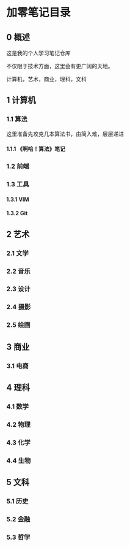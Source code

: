 # 加零笔记目录

## 0 概述

这是我的个人学习笔记仓库

不仅限于技术方面，这里会有更广阔的天地。

计算机，艺术，商业，理科，文科

## 1 计算机

### 1.1 算法

这里准备先攻克几本算法书，由简入难，层层递进

#### 1.1.1 《啊哈！算法》笔记 

### 1.2 前端

### 1.3 工具

#### 1.3.1 VIM

#### 1.3.2  Git 

## 2 艺术

### 2.1 文学

### 2.2 音乐

### 2.3 设计

### 2.4 摄影

### 2.5 绘画

## 3 商业

### 3.1 电商

## 4 理科

### 4.1 数学

### 4.2 物理

### 4.3 化学

### 4.4 生物

## 5 文科

### 5.1 历史

### 5.2 金融

### 5.3 哲学

